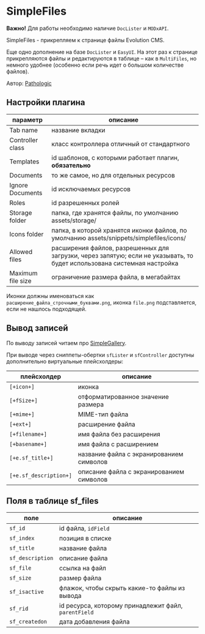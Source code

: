 # SimpleFiles

**Важно!** Для работы необходимо наличие `DocLister` и `MODxAPI`.

SimpleFiles - прикрепляем к странице файлы Evolution CMS.

Еще одно дополнение на базе `DocLister` и `EasyUI`. На этот раз к странице прикрепляются файлы и редактируются в таблице – как в `MultiFiles`, но немного удобнее (особенно если речь идет о большом количестве файлов).

Автор: [Pathologic](https://github.com/Pathologic/SimpleFiles)

## Настройки плагина

| параметр          | описание                                                                                                                 |
| ----------------- | ------------------------------------------------------------------------------------------------------------------------ |
| Tab name          | название вкладки                                                                                                         |
| Controller class  | класс контроллера отличный от стандартного                                                                               |
| Templates         | id шаблонов, с которыми работает плагин, **обязательно**                                                                 |
| Documents         | то же самое, но для отдельных ресурсов                                                                                   |
| Ignore Documents  | id исключаемых ресурсов                                                                                                  |
| Roles             | id разрешенных ролей                                                                                                     |
| Storage folder    | папка, где хранятся файлы, по умолчанию assets/storage/                                                                  |
| Icons folder      | папка, в которой хранятся иконки файлов, по умолчанию assets/snippets/simplefiles/icons/                                 |
| Allowed files     | расширения файлов, разрешенных для загрузки, через запятую; если не указывать, то будет использована системная настройка |
| Maximum file size | ограничение размера файла, в мегабайтах                                                                                  |

Иконки должны именоваться как `расширение_файла_строчными_буквами.png`, иконка `file.png` подставляется, если не нашлось подходящей.

## Вывод записей

По выводу записей читаем про [SimpleGallery](../SimpleFiles/index.md).

При выводе через сниппеты-обертки `sfLister` и `sfController` доступны дополнительно виртуальные плейсхолдеры:

| плейсхолдер            | описание                                 |
| ---------------------- | ---------------------------------------- |
| `[+icon+]`             | иконка                                   |
| `[+fSize+]`            | отформатированное значение размера       |
| `[+mime+]`             | MIME-тип файла                           |
| `[+ext+]`              | расширение файла                         |
| `[+filename+]`         | имя файла без расширения                 |
| `[+basename+]`         | имя файла с расширением                  |
| `[+e.sf_title+]`       | название файла с экранированием символов |
| `[+e.sf_description+]` | описание файла с экранированием символов |

## Поля в таблице sf_files

| поле             | описание                                             |
| ---------------- | ---------------------------------------------------- |
| `sf_id`          | id файла, `idField`                                  |
| `sf_index`       | позиция в списке                                     |
| `sf_title`       | название файла                                       |
| `sf_description` | описание файла                                       |
| `sf_file`        | ссылка на файл                                       |
| `sf_size`        | размер файла                                         |
| `sf_isactive`    | флажок, чтобы скрыть какие-то файлы из вывода        |
| `sf_rid`         | id ресурса, которому принадлежит файл, `parentField` |
| `sf_createdon`   | дата добавления файла                                |
